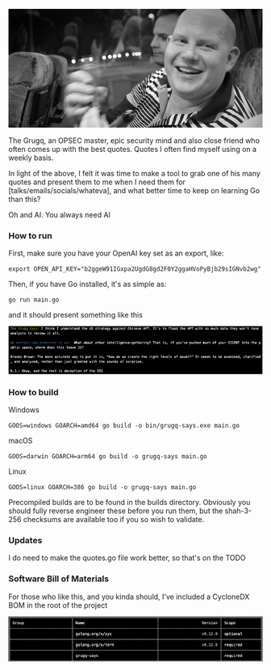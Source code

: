 

![](img/thegrugq.jpg)

The Grugq, an OPSEC master, epic security mind and also close friend who often comes up with the best quotes. Quotes I often find myself using on a weekly basis. 

In light of the above, I felt it was time to make a tool to grab one of his many quotes and present them to me when I need them for [talks/emails/socials/whateva], and what better time to keep on learning Go than this?

Oh and AI. You always need AI

### How to run

First, make sure you have your OpenAI key set as an export, like:

```
export OPEN_API_KEY="b2ggeW91IGxpa2UgdG8gd2F0Y2ggaHVoPyBjb29sIGNvb2wg"
```

Then, if you have Go installed, it's as simple as:

```
go run main.go
```

and it should present something like this

![](img/what.png)

### How to build

Windows

```
GOOS=windows GOARCH=amd64 go build -o bin/grugq-says.exe main.go
``` 

macOS

```
GOOS=darwin GOARCH=arm64 go build -o grugq-says main.go
```
Linux

```
GOOS=linux GOARCH=386 go build -o grugq-says main.go
```

Precompiled builds are to be found in the builds directory. Obviously you should fully reverse engineer these before you run them, but the shah-3-256 checksums are available too if you so wish to validate. 

### Updates

I do need to make the quotes.go file work better, so that's on the TODO

### Software Bill of Materials

For those who like this, and you kinda should, I've included a CycloneDX BOM in the root of the project

![](img/sbom.png)